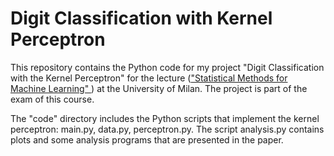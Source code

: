 # Digit Classification with Kernel Perceptron
This repository contains the Python code for my project "Digit Classification with the Kernel Perceptron" for the lecture (["Statistical Methods for Machine Learning" ](http://cesa-bianchi.di.unimi.it/MSA/)) at the University of Milan. The project is part of the exam of this course.

The "code" directory includes the Python scripts that implement the kernel perceptron: main.py, data.py, perceptron.py. The script analysis.py contains plots and some analysis programs that are presented in the paper.
